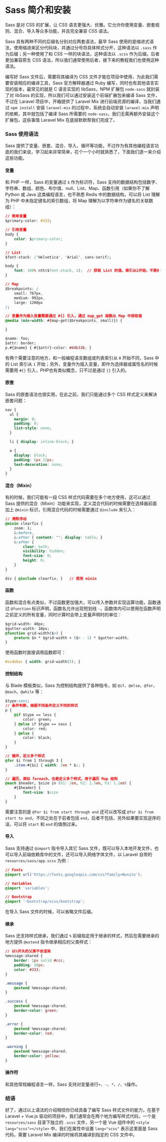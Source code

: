 # Sass 简介和安装

Sass 是对 CSS 的扩展，让 CSS 语言更强大、优雅。它允许你使用变量、嵌套规则、混合、导入等众多功能，并且完全兼容 CSS 语法。

Sass 具有两种不同的后缀名分别对应两套语法，最早 Sass 使用的是缩进式语法，使用缩进来区分代码块，并通过分号将具体样式分开，这种语法以 `.sass` 作为后缀；另一种使用了和 CSS 一样的块语法，这种语法以 `.scss` 作为后缀。后者更加兼容原生 CSS 语法，所以我们通常使用后者，接下来的教程我们也使用这种语法。

编写好 Sass 文件后，需要将其编译为 CSS 文件才能在项目中使用，为此我们需要安装相应的编译工具，Sass 官方解释器通过 Ruby 编写，同时也有其他语言实现的版本，最常见的就是 C 语言实现的 libSass，NPM 扩展包 `node-sass` 就封装了对 libSass 的实现，所以我们可以通过安装这个前端扩展包来编译 Sass 文件，不过在 Laravel 项目中，开箱提供了 Laravel Mix 进行前端资源的编译，当我们通过 `npm install` 安装 `laravel-mix` 的过程中，系统会自动安装 `laravel-mix` 声明的依赖，其中就包括了编译 Sass 所需要的 `node-sass`，我们无需再额外安装这个扩展包，这些事情 Laravel Mix 在底层默默帮我们完成了。

### Sass 使用语法

Sass 提供了变量、嵌套、混合、导入、循环等功能，不过作为有其他编程语言功底的我们来说，学习起来非常简单，花个一个小时就熟悉了，下面我们逐一来介绍这些功能。

#### 变量

和 PHP 一样，Sass 的变量通过 `$` 作为标识符，Sass 支持的数据结构包括数字、字符串、数组、颜色、布尔值、null、List、Map、函数引用（如果你不了解 Python 或 Java 这类编程语言，也不熟悉 Redis 中的数据结构，可以将 List 理解为 PHP 中未指定键名的索引数组，将 Map 理解为以字符串作为键名的关联数组）：

```css
// 简单变量
$primary-color: #333;

// 引用变量
body {
    color: $primary-color;
}

// List
$font-stack: ('Helvetica', 'Arial', sans-serif);

body {
    font: 100% nth($font-stack, 1);  // 获取 List 的值，索引从1开始，不是0！
}

// Map
$breakpoints: (
    small: 767px,
    medium: 992px,
    large: 1200px
);

// 变量作为插入变量需要通过 #{} 引入，通过 map_get 函数从 Map 中获取值
@media (min-width: #{map-get($breakpoints, small)}) {

}

$name: foo;
$attr: border;
p.#{$name} { #{$attr}-color: #44b336; }
```

有两个需要注意的地方，和一般编程语言数组或列表索引从 `0` 开始不同，Sass 中的 List 索引从 `1` 开始；另外，变量作为插入变量，即作为选择器或属性名的时候需要用 `#{}` 引入，PHP也有类似概念，只不过是通过 `{}` 引入的。

#### 嵌套

Sass 的嵌套语法也很实用，在此之前，我们只能通过多个 CSS 样式定义来解决嵌套问题：

```css
nav {
  ul {
    margin: 0;
    padding: 0;
    list-style: none;
  }

  li { display: inline-block; }

  a {
    display: block;
    padding: 6px 12px;
    text-decoration: none;
  }
}
```

#### 混合（Mixin）

有的时候，我们可能有一段 CSS 样式代码需要在多个地方使用，这可以通过 Sass 提供的混合（Mixin）功能来实现，定义混合代码的时候需要在选择器前面加上 `@mixin` 标识，引用混合代码的时候需要通过 `@include` 来引入：

```css
// 清除浮动
@mixin clearfix {
    zoom: 1;
    &:before,
    &:after { content: ""; display: table; }
    &:after {
        clear: both;
        visibility: hidden;
        font-size: 0;
        height: 0;
    }
}

div { @include clearfix; }   // 使用 mixin
```

#### 函数

函数和混合有点类似，不过函数更加强大，可以传入参数并实现运算功能，函数通过 `@function` 标识声明，函数名允许出现短划线 `-`，函数体内可以使用在函数声明之前定义的所有变量，同时计算时会带上变量声明时的单位：

```css
$grid-width: 40px;
$gutter-width: 10px;
@function grid-width($n) {
    @return $n * $grid-width + ($n - 1) * $gutter-width;
}
```

使用函数时直接调用函数即可：

```css
#sidebar { width: grid-width(5); }
```



#### 控制结构

与 Blade 模板类似，Sass 为控制结构提供了各种指令，如 `@if`、`@else`、`@for`、`@each`、`@while` 等：

```css
$type:sass;
// 条件判断，根据不同条件定义不同的样式
p {
    @if $type == less {
        color: green;
    } @else if $type == sass {
        color: red;
    } @else {
        color: black;
    }
}

// 循环，定义多个样式
@for $i from 1 through 3 {
    .item-#{$i} { width: 2em * $i; }
}

// 遍历，类似 foreach，也是定义多个样式，用于遍历 Map 结构
@each $header, $size in (h1: 2em, h2: 1.5em, h3: 1.2em) {
    #{$header} {
        font-size: $size
    }
}
```



需要注意的是 `@for $i from start through end` 还可以改写成 `@for $i from start to end`，不同之处在于前者包括 `end`，后者不包括，另外如果要实现逆序的话，可以将 `start` 和 `end` 的值倒过来。

#### 导入

Sass 支持通过 `@import` 指令导入其它 Sass 文件，既可以导入本地开发文件，也可以导入前端依赖库中的文件，还可以导入网络字体文件，以 Laravel 自带的 `resources/sass/app.scss` 为例：

```css
// Fonts
@import url('https://fonts.googleapis.com/css?family=Nunito');

// Variables
@import 'variables';

// Bootstrap
@import '~bootstrap/scss/bootstrap';
```

在导入 Sass 文件的时候，可以省略文件后缀。

#### 继承

Sass 还支持样式继承，我们通过 `%` 前缀指定用于继承的样式，然后在需要继承的地方提供 `@extend` 指令继承相应的父类样式：

```css
// 以%开头的父类不会渲染
%message-shared {
    border: 1px solid #ccc;
    padding: 10px;
    color: #333;
}

.message {
    @extend %message-shared;
}

.success {
    @extend %message-shared;
    border-color: green;
}

.error {
    @extend %message-shared;
    border-color: red;
}

.warning {
    @extend %message-shared;
    border-color: yellow;
}
```



#### 操作符

和其他常规编程语言一样，Sass 支持对变量进行`+`、`-`、`*`、`/`、`%`操作。

### 结语

好了，通过以上语法的介绍相信你已经具备了编写 Sass 样式文件的能力，在基于 Laravel + Vue.js 驱动的项目中，我们通常会在两个地方编写样式代码，一个是 `resources/sass` 目录下独立的 `.scss` 文件，另一个是 Vue 组件中的 `<style lang="scss"></style>` 中，我们在属性中设置 `lang="scss"` 表示这里面是 Sass 代码，需要 Laravel Mix 编译的时候将其编译到指定的 CSS 文件中。
